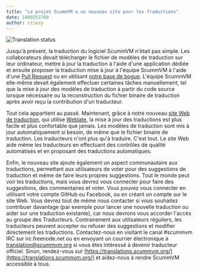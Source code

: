 ```yaml
---
title: "Le projet ScummVM a un nouveau site pour les Traductions"
date: 1480253760
author: criezy
---
```


![Translation status](https://translations.scummvm.org/widgets/scummvm/-/287x66-white.png)

Jusqu'à présent, la traduction du logiciel ScummVM n'était pas simple. Les collaborateurs devait télécharger le fichier de modèles de traduction sur leur ordinateur, mettre à jour la traduction à l'aide d'une application dédiée et ensuite proposer la traduction mise à jour à l'équipe ScummVM à l'aide d'une [Pull Request](https://help.github.com/articles/creating-a-pull-request/) ou en utilisant [notre base de bogue](https://bugs.scummvm.org/). L'équipe ScummVM elle-même devait également effectuer certaines tâches manuellement, tel que la mise à jour des modèles de traduction à partir du code source lorsque nécessaire ou la reconstruction du fichier binaire de traduction après avoir reçu la contribution d'un traducteur.

Tout cela appartient au passé. Maintenant, grâce à notre nouveau [site Web de traduction](https://translations.scummvm.org/), qui utilise [Weblate](https://weblate.org/), la mise à jour des traductions est plus facile et plus confortable que jamais. Les modèles de traduction sont mis à jour automatiquement si besoin, de même que le fichier binaire de traduction. Les traducteurs n'ont plus qu'à traduire. C'est tout. Le site Web aide même les traducteurs en effectuant des contrôles de qualité automatisés et en proposant des traductions automatiques.

Enfin, le nouveau site ajoute également un aspect communautaire aux traductions, permettant aux utilisateurs de voter pour des suggestions de traduction et même de faire leurs propres suggestions. Tout le monde peut voir les traductions, mais vous devrez vous connecter pour faire des suggestions, des commentaires et voter. Vous pouvez vous connecter en utilisant votre compte GitHub ou Facebook, ou en créant un compte sur le site Web. Vous devrez tout de même nous contacter si vous souhaitez contribuer davantage (par exemple pour lancer une nouvelle traduction ou aider sur une traduction existante), car nous devrons vous accorder l'accès au groupe des Traducteurs. Contrairement aux utilisateurs réguliers, les traducteurs peuvent accepter ou refuser des suggestions et modifier directement les traductions. Contactez-nous en visitant le canal #scummvm IRC sur irc.freenode.net ou en envoyant un courrier électronique à [translation@scummvm.org](mailto:translation@scummvm.org) si vous êtes intéressé à devenir traducteur officiel. Sinon, rendez-vous sur [https://translations.scummvm.org/](https://translations.scummvm.org/) et aidez-nous à rendre ScummVM accessible à tous.
